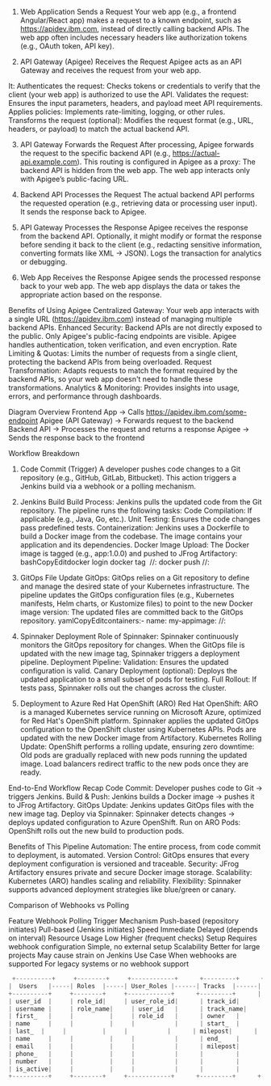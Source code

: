 1. Web Application Sends a Request
Your web app (e.g., a frontend Angular/React app) makes a request to a known endpoint, such as https://apidev.ibm.com, instead of directly calling backend APIs.
The web app often includes necessary headers like authorization tokens (e.g., OAuth token, API key).
 
 
2. API Gateway (Apigee) Receives the Request
Apigee acts as an API Gateway and receives the request from your web app.

It:
Authenticates the request: Checks tokens or credentials to verify that the client (your web app) is authorized to use the API.
Validates the request: Ensures the input parameters, headers, and payload meet API requirements.
Applies policies: Implements rate-limiting, logging, or other rules.
Transforms the request (optional): Modifies the request format (e.g., URL, headers, or payload) to match the actual backend API.
 
 
3. API Gateway Forwards the Request
After processing, Apigee forwards the request to the specific backend API (e.g., https://actual-api.example.com).
This routing is configured in Apigee as a proxy:
The backend API is hidden from the web app.
The web app interacts only with Apigee’s public-facing URL.
 
 
4. Backend API Processes the Request
The actual backend API performs the requested operation (e.g., retrieving data or processing user input).
It sends the response back to Apigee.
 
 
5. API Gateway Processes the Response
Apigee receives the response from the backend API.
Optionally, it might modify or format the response before sending it back to the client (e.g., redacting sensitive information, converting formats like XML → JSON).
Logs the transaction for analytics or debugging.
 
 
6. Web App Receives the Response
Apigee sends the processed response back to your web app.
The web app displays the data or takes the appropriate action based on the response.
 
 
Benefits of Using Apigee
Centralized Gateway:
Your web app interacts with a single URL (https://apidev.ibm.com) instead of managing multiple backend APIs.
Enhanced Security:
Backend APIs are not directly exposed to the public. Only Apigee's public-facing endpoints are visible.
Apigee handles authentication, token verification, and even encryption.
Rate Limiting & Quotas:
Limits the number of requests from a single client, protecting the backend APIs from being overloaded.
Request Transformation:
Adapts requests to match the format required by the backend APIs, so your web app doesn't need to handle these transformations.
Analytics & Monitoring:
Provides insights into usage, errors, and performance through dashboards.
 
 
Diagram Overview
Frontend App → Calls https://apidev.ibm.com/some-endpoint
Apigee (API Gateway) → Forwards request to the backend
Backend API → Processes the request and returns a response
Apigee → Sends the response back to the frontend
 
 
Workflow Breakdown
1. Code Commit (Trigger)
A developer pushes code changes to a Git repository (e.g., GitHub, GitLab, Bitbucket).
This action triggers a Jenkins build via a webhook or a polling mechanism.
 
 
2. Jenkins Build
Build Process:
Jenkins pulls the updated code from the Git repository.
The pipeline runs the following tasks:
Code Compilation: If applicable (e.g., Java, Go, etc.).
Unit Testing: Ensures the code changes pass predefined tests.
Containerization:
Jenkins uses a Dockerfile to build a Docker image from the codebase.
The image contains your application and its dependencies.
Docker Image Upload:
The Docker image is tagged (e.g., app:1.0.0) and pushed to JFrog Artifactory:
bashCopyEditdocker login <artifactory-url>
docker tag <image> <artifactory-url>/<repo>/<image-name>:<tag>
docker push <artifactory-url>/<repo>/<image-name>:<tag>
 
3. GitOps File Update
GitOps:
GitOps relies on a Git repository to define and manage the desired state of your Kubernetes infrastructure.
The pipeline updates the GitOps configuration files (e.g., Kubernetes manifests, Helm charts, or Kustomize files) to point to the new Docker image version:
The updated files are committed back to the GitOps repository.
yamlCopyEditcontainers:- name: my-appimage: <artifactory-url>/<repo>/<image-name>:<tag>
 
4. Spinnaker Deployment
Role of Spinnaker:
Spinnaker continuously monitors the GitOps repository for changes.
When the GitOps file is updated with the new image tag, Spinnaker triggers a deployment pipeline.
Deployment Pipeline:
Validation: Ensures the updated configuration is valid.
Canary Deployment (optional): Deploys the updated application to a small subset of pods for testing.
Full Rollout: If tests pass, Spinnaker rolls out the changes across the cluster.
 
 
5. Deployment to Azure Red Hat OpenShift (ARO)
Red Hat OpenShift:
ARO is a managed Kubernetes service running on Microsoft Azure, optimized for Red Hat's OpenShift platform.
Spinnaker applies the updated GitOps configuration to the OpenShift cluster using Kubernetes APIs.
Pods are updated with the new Docker image from Artifactory.
Kubernetes Rolling Update:
OpenShift performs a rolling update, ensuring zero downtime:
Old pods are gradually replaced with new pods running the updated image.
Load balancers redirect traffic to the new pods once they are ready.
 
 
End-to-End Workflow Recap
Code Commit:
Developer pushes code to Git → triggers Jenkins.
Build & Push:
Jenkins builds a Docker image → pushes it to JFrog Artifactory.
GitOps Update:
Jenkins updates GitOps files with the new image tag.
Deploy via Spinnaker:
Spinnaker detects changes → deploys updated configuration to Azure OpenShift.
Run on ARO Pods:
OpenShift rolls out the new build to production pods.
 
 
Benefits of This Pipeline
Automation:
The entire process, from code commit to deployment, is automated.
Version Control:
GitOps ensures that every deployment configuration is versioned and traceable.
Security:
JFrog Artifactory ensures private and secure Docker image storage.
Scalability:
Kubernetes (ARO) handles scaling and reliability.
Flexibility:
Spinnaker supports advanced deployment strategies like blue/green or canary.
 
 
Comparison of Webhooks vs Polling
 
Feature	Webhook	Polling
Trigger Mechanism	Push-based (repository initiates)	Pull-based (Jenkins initiates)
Speed	Immediate	Delayed (depends on interval)
Resource Usage	Low	Higher (frequent checks)
Setup	Requires webhook configuration	Simple, no external setup
Scalability	Better for large projects	May cause strain on Jenkins
Use Case	When webhooks are supported	For legacy systems or no webhook support

```java
 +----------+     +--------+     +------------+      +---------+      +-----------+     +---------+      +----------+
|  Users   |-----| Roles  |-----| User_Roles |------| Tracks  |------| Defect_   |-----| Defects |------| Reports  |
+----------+     +--------+     +------------+      +---------+      | Types   |     +---------+      +----------+
| user_id  |     | role_id|     | user_role_id|      | track_id|      | defect_  |     | defect_id|      | report_id|
| username |     | role_name|     | user_id   |      | track_name|      | type_id|     | track_id |      | reported_|
| first_   |     |          |     | role_id   |      | owner   |      | defect_ |     | milepost |      | by       |
| name     |     |          |     |           |      | start_  |      | name   |     | defect_ |      | created_ |
| last_  |     |          |     |           |      | milepost|      |         |     | type_id |      | at       |
| name     |     |          |     |           |      | end_    |      |         |     | descrip-|      | start_   |
| email    |     |          |     |           |      | milepost|      |         |     | tion   |      | milepost |
| phone_   |     |          |     |           |      |         |      |         |     | report-|      | end_     |
| number   |     |          |     |           |      |         |      |         |     | ed_by  |      | milepost |
| is_active|     |          |     |           |      |         |      |         |     |         |      | descrip-|
+----------+     +--------+     +------------+      +---------+      +-----------+     +---------+      +----------+
                                                                                                  |
                                                                                                  |
                                                                                                  v
                                                                                         +-----------------+
                                                                                         | Report_Defects  |
                                                                                         +-----------------+
                                                                                         | report_defect_id|
                                                                                         | report_id       |
                                                                                         | defect_id       |
                                                                                         +-----------------+
                                                                                                  |
                                                                                                  |
                                                                                                  v
                                                                                         +-----------------+
                                                                                         | Notifications   |
                                                                                         +-----------------+
                                                                                         | notification_id|
                                                                                         | recipient_id   |
                                                                                         | defect_id       |
                                                                                         | message         |
                                                                                         | sent_at         |
                                                                                         | notification_type|
                                                                                         +-----------------+
                                                                                                  ^
                                                                                                  |
                                                                                         +-----------------+
                                                                                         |   Hierarchy    |
                                                                                         +-----------------+
                                                                                         | hierarchy_id   |
                                                                                         | employee_id    |
                                                                                         | supervisor_id  |
                                                                                         | director_id    |
                                                                                         +-----------------+
```
 
